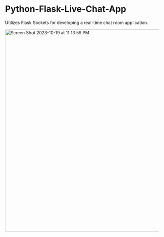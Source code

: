 # Python-Flask-Live-Chat-App

Utilizes Flask Sockets for developing a real-time chat room application.


<img width="661" alt="Screen Shot 2023-10-19 at 11 13 59 PM" src="https://github.com/ChesterCaii/Python-Flask-Live-Chat-App/assets/144638846/96b70119-8d32-4b4e-b0b6-d5e3738d07c1">
